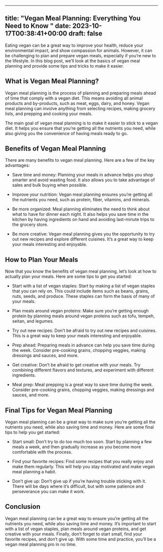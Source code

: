 
---
title: "Vegan Meal Planning: Everything You Need to Know "
date: 2023-10-17T00:38:41+00:00
draft: false
---

Eating vegan can be a great way to improve your health, reduce your environmental impact, and show compassion for animals. However, it can be challenging to plan and prepare vegan meals, especially if you’re new to the lifestyle. In this blog post, we’ll look at the basics of vegan meal planning and provide some tips and tricks to make it easier. 

## What is Vegan Meal Planning? 

Vegan meal planning is the process of planning and preparing meals ahead of time that comply with a vegan diet. This means avoiding all animal products and by-products, such as meat, eggs, dairy, and honey. Vegan meal planning can involve anything from selecting recipes, making grocery lists, and prepping and cooking your meals. 

The main goal of vegan meal planning is to make it easier to stick to a vegan diet. It helps you ensure that you’re getting all the nutrients you need, while also giving you the convenience of having meals ready to go. 

## Benefits of Vegan Meal Planning 

There are many benefits to vegan meal planning. Here are a few of the key advantages: 

- Save time and money: Planning your meals in advance helps you shop smarter and avoid wasting food. It also allows you to take advantage of sales and bulk buying when possible. 

- Improve your nutrition: Vegan meal planning ensures you’re getting all the nutrients you need, such as protein, fiber, vitamins, and minerals. 

- Be more organized: Meal planning eliminates the need to think about what to have for dinner each night. It also helps you save time in the kitchen by having ingredients on hand and avoiding last-minute trips to the grocery store. 

- Be more creative: Vegan meal planning gives you the opportunity to try out new recipes and explore different cuisines. It’s a great way to keep your meals interesting and enjoyable. 

## How to Plan Your Meals 

Now that you know the benefits of vegan meal planning, let’s look at how to actually plan your meals. Here are some tips to get you started: 

- Start with a list of vegan staples: Start by making a list of vegan staples that you can rely on. This could include items such as beans, grains, nuts, seeds, and produce. These staples can form the basis of many of your meals. 

- Plan meals around vegan proteins: Make sure you’re getting enough protein by planning meals around vegan proteins such as tofu, tempeh, seitan, and legumes. 

- Try out new recipes: Don’t be afraid to try out new recipes and cuisines. This is a great way to keep your meals interesting and enjoyable. 

- Prep ahead: Preparing meals in advance can help you save time during the week. Consider pre-cooking grains, chopping veggies, making dressings and sauces, and more. 

- Get creative: Don’t be afraid to get creative with your meals. Try combining different flavors and textures, and experiment with different ingredients. 

- Meal prep: Meal prepping is a great way to save time during the week. Consider pre-cooking grains, chopping veggies, making dressings and sauces, and more. 

## Final Tips for Vegan Meal Planning 

Vegan meal planning can be a great way to make sure you’re getting all the nutrients you need, while also saving time and money. Here are some final tips to help you get started: 

- Start small: Don’t try to do too much too soon. Start by planning a few meals a week, and then gradually increase as you become more comfortable with the process. 

- Find your favorite recipes: Find some recipes that you really enjoy and make them regularly. This will help you stay motivated and make vegan meal planning a habit. 

- Don’t give up: Don’t give up if you’re having trouble sticking with it. There will be days where it’s difficult, but with some patience and perseverance you can make it work. 

## Conclusion 

Vegan meal planning can be a great way to ensure you’re getting all the nutrients you need, while also saving time and money. It’s important to start with a list of vegan staples, plan meals around vegan proteins, and get creative with your meals. Finally, don’t forget to start small, find your favorite recipes, and don’t give up. With some time and practice, you’ll be a vegan meal planning pro in no time.